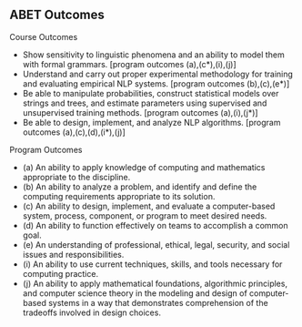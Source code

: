 ## ABET Outcomes

Course Outcomes

  * Show sensitivity to linguistic phenomena and an ability to model them with formal grammars. [program outcomes (a),(c*),(i),(j)]
  * Understand and carry out proper experimental methodology for training and evaluating empirical NLP systems. [program outcomes (b),(c),(e*)]
  * Be able to manipulate probabilities, construct statistical models over strings and trees, and estimate parameters using supervised and unsupervised training methods. [program outcomes (a),(i),(j*)]
  * Be able to design, implement, and analyze NLP algorithms. [program outcomes (a),(c),(d),(i*),(j)]

Program Outcomes

  * (a) An ability to apply knowledge of computing and mathematics appropriate to the discipline.
  * (b) An ability to analyze a problem, and identify and define the computing requirements appropriate to its solution.
  * (c) An ability to design, implement, and evaluate a computer-based system, process, component, or program to meet desired needs.
  * (d) An ability to function effectively on teams to accomplish a common goal.
  * (e) An understanding of professional, ethical, legal, security, and social issues and responsibilities.
  * (i) An ability to use current techniques, skills, and tools necessary for computing practice.
  * (j) An ability to apply mathematical foundations, algorithmic principles, and computer science theory in the modeling and design of computer-based systems in a way that demonstrates comprehension of the tradeoffs involved in design choices.

